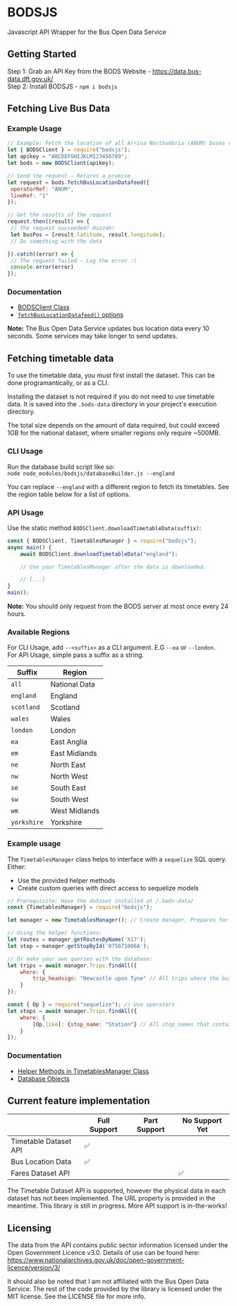 # BODSJS

 Javascript API Wrapper for the Bus Open Data Service

## Getting Started

Step 1: Grab an API Key from the BODS Website - <https://data.bus-data.dft.gov.uk/><br>
Step 2: Install BODSJS - `npm i bodsjs`<br>

## Fetching Live Bus Data

### Example Usage

```javascript
// Example: Fetch the location of all Arriva Northumbria (ANUM) buses running on the No. 1 line
let { BODSClient } = require("bodsjs");
let apikey = "ABCDEFGHIJKLM123456789"; 
let bods = new BODSClient(apikey); 

// Send the request - Returns a promise
let request = bods.fetchBusLocationDatafeed({
 operatorRef: "ANUM",
 lineRef: "1"
});

// Get the results of the request
request.then((result) => {
 // The request succeeded! Huzzah!
 let busPos = [result.latitude, result.longitude];
 // Do something with the data

}).catch((error) => {
 // The request failed - Log the error :(
 console.error(error)
});
```

### Documentation

- [BODSClient Class](https://thatadamm.github.io/bodsjs/BODSClient.html)
- [`fetchBusLocationDatafeed()` options](https://thatadamm.github.io/bodsjs/global.html#BusLocationDatafeedOptions)

**Note:** The Bus Open Data Service updates bus location data every 10 seconds. Some services may take longer to send updates.

## Fetching timetable data

To use the timetable data, you must first install the dataset. This can be done programantically, or as a CLI.

Installing the dataset is not required if you do not need to use timetable data. It is saved into the `.bods-data` directory in your project's execution directory.

The total size depends on the amount of data required, but could exceed 1GB for the national dataset, where smaller regions only require ~500MB.

### CLI Usage

Run the database build script like so:<br>
`node node_modules/bodsjs/databaseBuilder.js --england`

You can replace `--england` with a different region to fetch its timetables. See the region table below for a list of options.

### API Usage

Use the static method `BODSClient.downloadTimetableData(suffix)`:

```javascript
const { BODSClient, TimetablesManager } = require("bodsjs");
async main() {
    await BODSClient.downloadTimetableData("england");

    // Use your TimetablesManager after the data is downloaded.

    // [...]
}
main();
```

**Note:** You should only request from the BODS server at most once every 24 hours.

### Available Regions

For CLI Usage, add `--<suffix>` as a CLI argument. E.G `--ea` or `--london`.<br>
For API Usage, simple pass a suffix as a string.

| Suffix  | Region  |
|---------|---------|
|`all`|National Data|
|`england`|England|
|`scotland`|Scotland|
|`wales`|Wales|
|`london`|London|
|`ea`|East Anglia|
|`em`|East Midlands|
|`ne`|North East|
|`nw`|North West|
|`se`|South East|
|`sw`|South West|
|`wm`|West Midlands|
|`yorkshire`|Yorkshire|

### Example usage

The `TimetablesManager` class helps to interface with a `sequelize` SQL query. Either:

- Use the provided helper methods
- Create custom queries with direct access to sequelize models

```javascript
// Prerequisite: Have the dataset installed at /.bods-data/ 
const {TimetablesManager} = require("bodsjs");

let manager = new TimetablesManager(); // Create manager. Prepares for db.

// Using the helper functions:
let routes = manager.getRoutesByName('X17');
let stop = manager.getStopById('075071006A');

// Or make your own queries with the database:
let trips = await manager.Trips.findAll({
    where: {
        trip_headsign: "Newcastle upon Tyne" // All trips where the bus displays "Newcastle upon Tyne"
    }
});

const { Op } = require("sequelize"); // Use operators
let stops = await manager.Trips.findAll({
    where: {
        [Op.like]: {stop_name: "Station"} // All stop_names that contain "Station"
    }
});

```

### Documentation

- [Helper Methods in TimetablesManager Class](https://thatadamm.github.io/bodsjs/TimetablesManager.html)
- [Database Objects](https://thatadamm.github.io/bodsjs/global.html)

## Current feature implementation

|                       | Full Support | Part Support | No Support Yet |
|-----------------------|--------------|--------------|----------------|
| Timetable Dataset API | ✅           |              |                |
| Bus Location Data     | ✅            |              |                |
| Fares Dataset API     |              |              | ✅              |

The Timetable Dataset API is supported, however the physical data in each dataset has not been implemented. The URL property is provided in the meantime.
This library is still in progress. More API support is in-the-works!

## Licensing

The data from the API contains public sector information licensed under the Open Government Licence v3.0.
Details of use can be found here: <https://www.nationalarchives.gov.uk/doc/open-government-licence/version/3/>

It should also be noted that I am not affiliated with the Bus Open Data Service.
The rest of the code provided by the library is licensed under the MIT license. See the LICENSE file for more info.
